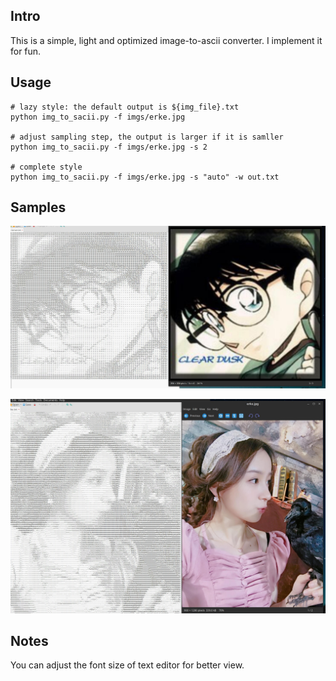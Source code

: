 ## Intro
This is a simple, light and optimized image-to-ascii converter. I implement it for fun.

## Usage

```
# lazy style: the default output is ${img_file}.txt
python img_to_sacii.py -f imgs/erke.jpg

# adjust sampling step, the output is larger if it is samller
python img_to_sacii.py -f imgs/erke.jpg -s 2

# complete style
python img_to_sacii.py -f imgs/erke.jpg -s "auto" -w out.txt
```

## Samples
<p align="center">
    <img src="imgs/kenan_screen.jpg", width="800px">
</p>

<p align="center">
    <img src="imgs/erke_screen.jpg", width="800px">
</p>

## Notes
You can adjust the font size of text editor for better view.

